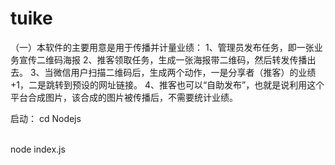 # tuike
（一）本软件的主要用意是用于传播并计量业绩：
1、管理员发布任务，即一张业务宣传二维码海报
2、推客领取任务，生成一张海报带二维码，然后转发传播出去。
3、当微信用户扫描二维码后，生成两个动作，一是分享者（推客）的业绩+1，二是跳转到预设的网址链接。
4、推客也可以“自助发布”，也就是说利用这个平台合成图片，该合成的图片被传播后，不需要统计业绩。

启动：
cd Nodejs

<br>
node index.js
